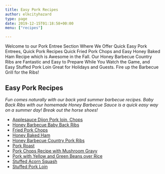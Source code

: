 ```yaml
---
title: Easy Pork Recipes
author: elkcityhazard
type: page
date: 2019-12-15T01:18:58+00:00
menu: ["recipes"]

---
```

Welcome to our Pork Entree Section Where We Offer Quick Easy Pork Entrees, Quick Pork Recipes Quick Fried Pork Chops and Easy Honey Baked Ham Recipe which is Awesome in the Fall. Our Honey Barbecue Country Ribs are Fantastic and Easy to Prepare While You Watch the Game, and Easy Stuffed Pork Loin Great for Holidays and Guests. Fire up the Barbecue Grill for the Ribs!

## Easy Pork Recipes

_Fun comes naturally with our back yard summer barbecue recipes. Baby Back Ribs with our homemade Honey Barbecue Sauce is a quick easy way on a summer day! Break out the horse shoes!_

  * [Applesauce Dijon Pork loin, Chops][1]
  * [Honey Barbecue Baby Back Ribs][2]
  * [Fried Pork Chops][3]
  * [Honey Baked Ham][4]
  * [Honey Barbecue Country Pork Ribs][5]
  * [Pork Roast][6]
  * [Pork Chops Recipe with Mushroom Gravy][7]
  * [Pork with Yellow and Green Beans over Rice][8]
  * [Stuffed Acorn Squash][9]
  * [Stuffed Pork Loin][10]

 [1]: /wordpress/index.php/easy-pork-recipes/applesauce-dijon-pork-roast/
 [2]: /wordpress/index.php/chef-franks-seasoning-recipes/honey-barbecued-baby-back-ribs/
 [3]: /wordpress/index.php/easy-pork-recipes/southern-fried-pork-chops/
 [4]: /wordpress/index.php/institutional-recipes-for-200/honey-baked-ham-recipe-for-200/
 [5]: /wordpress/index.php/chef-franks-seasoning-recipes/honey-barbecue-country-ribs/
 [6]: /wordpress/index.php/chef-franks-seasoning-recipes/pork-roast-with-michigan-apples/
 [7]: /wordpress/index.php/easy-pork-recipes/pork-chops-recipe-with-mushroom-gravy/
 [8]: /wordpress/index.php/easy-pork-recipes/pork-chops-with-yellow-and-green-beans/
 [9]: /wordpress/index.php/recipes-for-special-occasions-and-events/stuffed-acorn-squash-recipe/
 [10]: /wordpress/index.php/chef-franks-seasoning-recipes/stuffed-pork-loin-recipe/